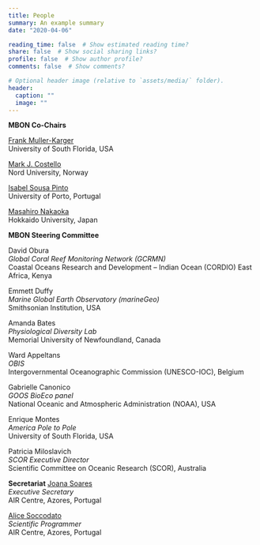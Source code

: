 ```yaml
---
title: People
summary: An example summary
date: "2020-04-06"

reading_time: false  # Show estimated reading time?
share: false  # Show social sharing links?
profile: false  # Show author profile?
comments: false  # Show comments?

# Optional header image (relative to `assets/media/` folder).
header:
  caption: ""
  image: ""
---
```


**MBON Co-Chairs**

[Frank Muller-Karger](mailto:carib@usf.edu)<br>
University of South Florida, USA

[Mark J. Costello](mailto:mark.j.costello@nord.no)<br>
Nord University, Norway

[Isabel Sousa Pinto](mailto:isabel.sousa.pinto@gmail.com)<br>
University of Porto, Portugal

[Masahiro Nakaoka](mailto:nakaoka@fsc.hokudai.ac.jp)<br>
Hokkaido University, Japan

**MBON Steering Committee**      
  
David Obura<br>
*Global Coral Reef Monitoring Network (GCRMN)*<br>
Coastal Oceans Research and Development – Indian Ocean (CORDIO) East Africa, Kenya

Emmett Duffy<br>
*Marine Global Earth Observatory (marineGeo)*<br>
Smithsonian Institution, USA

Amanda Bates<br>
*Physiological Diversity Lab*<br>
Memorial University of Newfoundland, Canada

Ward Appeltans<br>
*OBIS*<br>
Intergovernmental Oceanographic Commission (UNESCO-IOC), Belgium

Gabrielle Canonico<br>
*GOOS BioEco panel*<br>
National Oceanic and Atmospheric Administration (NOAA), USA

Enrique Montes<br>
*America Pole to Pole*<br>
University of South Florida, USA

Patricia Miloslavich<br>
*SCOR Executive Director*<br>
Scientific Committee on Oceanic Research (SCOR), Australia

**Secretariat**
[Joana Soares](mailto:joana.soares@aircentre.org)<br>
*Executive Secretary*<br>
AIR Centre, Azores, Portugal 

[Alice Soccodato](mailto:alice.soccodato@aircentre.org)<br>
*Scientific Programmer*<br>
AIR Centre, Azores, Portugal 
